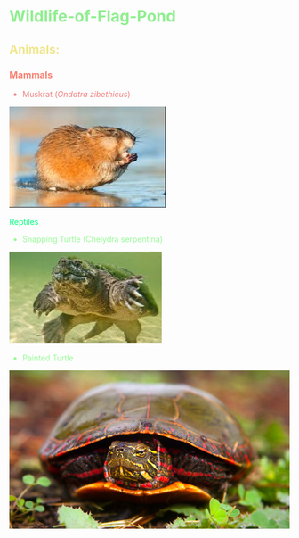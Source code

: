 # <font color="Lightgreen">Wildlife-of-Flag-Pond </font>
 
 ## <font color="Khaki"> Animals: </font>

 ### <font color="salmon"> Mammals </font>

 <font color="Lightcoral">
 
 * Muskrat (*Ondatra zibethicus*)

 ![Muskrat](./Muskrat.PNG)

 <font color="springgreen"> Reptiles</font>

<font color="palegreen"> 

* Snapping Turtle (Chelydra serpentina)

![SnappingTurtle](./Snapper3.PNG)

* Painted Turtle 

![PaintedTurtle](SUNturtle.JPG)






 

